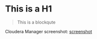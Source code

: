 This is a H1
========


> This is a blockqute

Cloudera Manager screenshot: [screenshot](screenshot.png)
